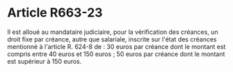 # Article R663-23

Il est alloué au mandataire judiciaire, pour la vérification des créances, un droit fixe par créance, autre que salariale, inscrite sur l'état des créances mentionné à l'article R. 624-8 de :   30 euros par créance dont le montant est compris entre 40 euros et 150 euros ;   50 euros par créance dont le montant est supérieur à 150 euros.